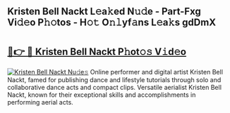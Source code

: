 ## Kristen Bell Nackt L𝚎a𝚔ed N𝚞𝚍e - Part-Fxg Vi𝚍𝚎o P𝚑𝚘tos - H𝚘𝚝 O𝚗𝚕yf𝚊ns L𝚎a𝚔s gdDmX

# <h2><a href="http://kf7g45r.oniu.top/?m=Kristen+Bell+Nackt">🔗👉 🔴 Kristen Bell Nackt P𝚑ot𝚘𝚜 V𝚒d𝚎o</a></h2>

[![Kristen Bell Nackt Nu𝚍e𝚜](https://i.imgur.com/0qMVB7G.gif)](http://kf7g45r.oniu.top/?m=Kristen+Bell+Nackt)
Online performer and digital artist Kristen Bell Nackt, famed for publishing dance and lifestyle tutorials through solo and collaborative dance acts and compact clips. Versatile aerialist Kristen Bell Nackt, known for their exceptional skills and accomplishments in performing aerial acts.  
